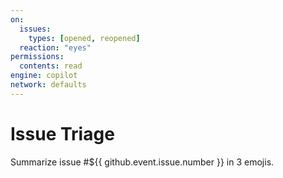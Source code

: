 ```yaml
---
on:
  issues:
    types: [opened, reopened]
  reaction: "eyes"
permissions:
  contents: read
engine: copilot
network: defaults
---
```

# Issue Triage
Summarize issue #${{ github.event.issue.number }} in 3 emojis.